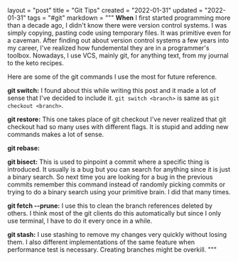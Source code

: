 layout = "post"
title = "Git Tips"
created = "2022-01-31"
updated = "2022-01-31"
tags = "#git"
markdown = """
**When** I first started programming more than a decade ago, I didn't know there were version control
systems. I was simply copying, pasting code using temporary files. It was primitive even for a
caveman. After finding out about version control systems a few years into my career, I've realized how
fundemental they are in a programmer's toolbox. Nowadays, I use VCS, mainly git, for anything
text, from my journal to the keto recipes.

Here are some of the git commands I use the most for future reference.

**git switch:** I found about this while writing this post and it made a lot of sense that I've decided
to include it. `git switch <branch>` is same as `git checkout <branch>`.

**git restore:** This one takes place of git checkout <path>
I've never realized that git checkout had so many uses with different flags. It is stupid and adding
new commands makes a lot of sense.

**git rebase:**

**git bisect:** This is used to pinpoint a commit where a specific thing is introduced. It usually is
a bug but you can search for anything since it is just a binary search. So next time you are looking
for a bug in the previous commits remember this command instead of randomly picking commits or trying
to do a binary search using your primitive brain. I did that many times.

**git fetch --prune:** I use this to clean the branch references deleted by others. I think most of
the git clients do this automatically but since I only use terminal, I have to do it every once in a while.

**git stash:** I use stashing to remove my changes very quickly without losing them. I also different implementations of the same feature when performance test is necessary. Creating branches might be overkill.
"""
